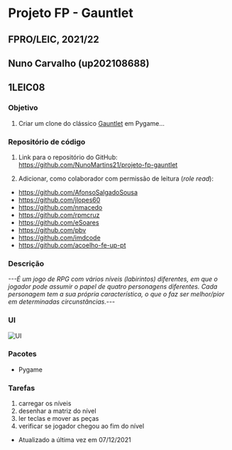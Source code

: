 # Projeto FP - Gauntlet
## FPRO/LEIC, 2021/22
## Nuno Carvalho (up202108688)
## 1LEIC08

### Objetivo

1. Criar um clone do clássico [Gauntlet](https://www.free80sarcade.com/sega_Gauntlet.php) em Pygame...

### Repositório de código

1) Link para o repositório do GitHub: https://github.com/NunoMartins21/projeto-fp-gauntlet

2) Adicionar, como colaborador com permissão de leitura (*role read*):

- https://github.com/AfonsoSalgadoSousa
- https://github.com/jlopes60
- https://github.com/nmacedo
- https://github.com/rpmcruz
- https://github.com/eSoares
- https://github.com/pbv
- https://github.com/imdcode
- https://github.com/acoelho-fe-up-pt

### Descrição

*---É um jogo de RPG com vários níveis (labirintos) diferentes, em que o jogador pode assumir o papel de quatro personagens diferentes.
Cada personagem tem a sua própria característica, o que o faz ser melhor/pior em determinadas circunstâncias.---*

### UI

![UI](https://upload.wikimedia.org/wikipedia/en/thumb/2/2e/ARC_Gauntlet.png/220px-ARC_Gauntlet.png)

### Pacotes

- Pygame

### Tarefas

1. carregar os níveis
1. desenhar a matriz do nível
1. ler teclas e mover as peças
2. verificar se jogador chegou ao fim do nível

- Atualizado a última vez em 07/12/2021
